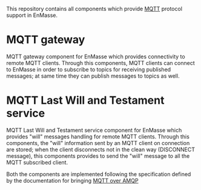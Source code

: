 This repository contains all components which provide [MQTT](http://mqtt.org) protocol support in EnMasse.

# MQTT gateway

MQTT gateway component for EnMasse which provides connectivity to remote MQTT clients. Through this components, MQTT clients can connect to EnMasse in order to subscribe to topics for receiving published messages; at same time they can publish messages to topics as well.

# MQTT Last Will and Testament service

MQTT Last Will and Testament service component for EnMasse which provides "will" messages handling for remote MQTT clients. Through this components, the "will" information sent by an MQTT client on connection are stored; when the client disconnects not in the clean way (DISCONNECT message), this components provides to send the "will" message to all the MQTT subscribed client.

Both the components are implemented following the specification defined by the documentation for bringing [MQTT over AMQP](../documentation/mqtt-over-amqp)
